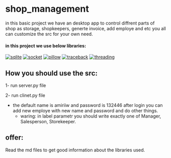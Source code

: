 # shop_management
in this basic project we have an desktop app to control diffrent parts of shop as storage, shopkeepers, generte invoice, add employe and etc
you all can customize the src for your own need.

#### in this project we use below libraries:
<a href="https://github.com/amiriiw"><img alt="sqlite" src="https://img.shields.io/badge/sqlite-003B57?style=for-the-badge&logo=sqlite&logoColor=f5f5f5"></a>
<a href="https://github.com/amiriiw"><img alt="socket" src="https://img.shields.io/badge/socket-010101?style=for-the-badge"></a>
<a href="https://github.com/amiriiw"><img alt="pillow" src="https://img.shields.io/badge/pillow-006AFF?style=for-the-badge"></a>
<a href="https://github.com/amiriiw"><img alt="traceback" src="https://img.shields.io/badge/traceback-F0D722?style=for-the-badge"></a>
<a href="https://github.com/amiriiw"><img alt="threading" src="https://img.shields.io/badge/threading-D9232E?style=for-the-badge"></a>

## How you should use the src:
1- run server.py file

2- run clinet.py file
  - the default name is amiriiw and password is 132446 after login you can add new employe with new name and password and do other things.
      - waring: in label parametr you should write exactly one of Manager, Salesperson, Storekeeper.

## offer:
Read the md files to get good information about the libraries used.

